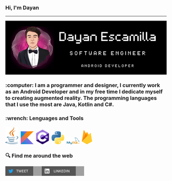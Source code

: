 ### Hi, I'm Dayan 
***
<div id"header" align="center">
<img src='https://github.com/dayanescamilla/dayanescamilla/blob/main/Banner_Dayan.png' alt='Banner' align="center">
</div>


<div id="body">
  <h3>:computer:  I am a programmer and designer, I currently work as an Android Developer and in my free time I dedicate myself to creating augmented reality. The programming languages that I use the most are Java, Kotlin and C#.</h3>
</div>




<div id="footer">
  <h3> :wrench: Lenguages and Tools</h3>
  <img src='https://github.com/dayanescamilla/dayanescamilla/blob/main/ic_java.png' title='Java' width="40" heigth="40">&nbsp;
  <img src='https://github.com/dayanescamilla/dayanescamilla/blob/main/ic_kotlin.png' title='Kotlin' width="40" heigth="40">&nbsp;
  <img src='https://github.com/dayanescamilla/dayanescamilla/blob/main/ic_csharp.png' title='C#' width="40" heigth="40">&nbsp;
  <img src='https://github.com/dayanescamilla/dayanescamilla/blob/main/ic_python.png' title='Python' width="40" heigth="40">&nbsp;
  <img src='https://github.com/dayanescamilla/dayanescamilla/blob/main/ic_mysql.png' title='MySQL' width="40" heigth="40">&nbsp;
  <img src='https://github.com/dayanescamilla/dayanescamilla/blob/main/ic_firebase.png' title='Firebase' width="32" heigth="32">&nbsp;
  </div>

### :mag: Find me around the web
[<img src='https://github.com/dayanescamilla/dayanescamilla/blob/main/sh_twitter.svg' title='Twitter' align="left" height='30'>](https://twitter.com/dayan_ep) [<img src='https://github.com/dayanescamilla/dayanescamilla/blob/main/sh_linkedin.svg' alt='LinkedIn' height='30'>](https://www.linkedin.com/in/dayanescamillaperez/)

<!--
**dayanescamilla/dayanescamilla** is a ✨ _special_ ✨ repository because its `README.md` (this file) appears on your GitHub profile.

Here are some ideas to get you started:

- 🔭 I’m currently working on ...
- 🌱 I’m currently learning ...
- 👯 I’m looking to collaborate on ...
- 🤔 I’m looking for help with ...
- 💬 Ask me about ...
- 📫 How to reach me: ...
- 😄 Pronouns: ...
- ⚡ Fun fact: ...
-->
